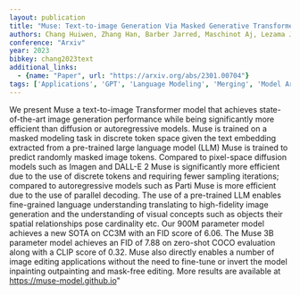 ```yaml
---
layout: publication
title: "Muse: Text-to-image Generation Via Masked Generative Transformers"
authors: Chang Huiwen, Zhang Han, Barber Jarred, Maschinot Aj, Lezama Jose, Jiang Lu, Yang Ming-hsuan, Murphy Kevin, Freeman William T., Rubinstein Michael, Li Yuanzhen, Krishnan Dilip
conference: "Arxiv"
year: 2023
bibkey: chang2023text
additional_links:
  - {name: "Paper", url: "https://arxiv.org/abs/2301.00704"}
tags: ['Applications', 'GPT', 'Language Modeling', 'Merging', 'Model Architecture', 'Pretraining Methods', 'Transformer']
---
```

We present Muse a text-to-image Transformer model that achieves state-of-the-art image generation performance while being significantly more efficient than diffusion or autoregressive models. Muse is trained on a masked modeling task in discrete token space given the text embedding extracted from a pre-trained large language model (LLM) Muse is trained to predict randomly masked image tokens. Compared to pixel-space diffusion models such as Imagen and DALL-E 2 Muse is significantly more efficient due to the use of discrete tokens and requiring fewer sampling iterations; compared to autoregressive models such as Parti Muse is more efficient due to the use of parallel decoding. The use of a pre-trained LLM enables fine-grained language understanding translating to high-fidelity image generation and the understanding of visual concepts such as objects their spatial relationships pose cardinality etc. Our 900M parameter model achieves a new SOTA on CC3M with an FID score of 6.06. The Muse 3B parameter model achieves an FID of 7.88 on zero-shot COCO evaluation along with a CLIP score of 0.32. Muse also directly enables a number of image editing applications without the need to fine-tune or invert the model inpainting outpainting and mask-free editing. More results are available at https://muse-model.github.io"

